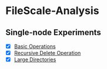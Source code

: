 # FileScale-Analysis

## Single-node Experiments

- [x] [Basic Operations](basic_operations)
- [x] [Recursive Delete Operation](recursive_delete)
- [x] [Large Directories](large_directories)
